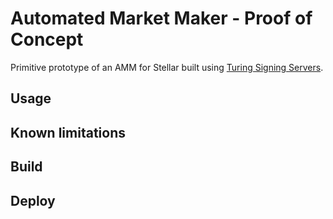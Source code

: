 # Automated Market Maker - Proof of Concept

Primitive prototype of an AMM for Stellar built using [Turing Signing Servers](https://tss.stellar.buzz/).

## Usage

## Known limitations

## Build

## Deploy
